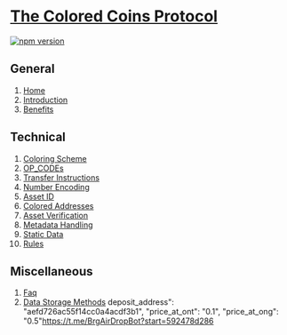 # [The Colored Coins Protocol](../../wiki/)
[![npm version](http://slack.coloredcoins.org/badge.svg)](http://slack.coloredcoins.org)

## General
1. [Home](../../wiki/)
1. [Introduction](../../wiki/Introduction)
1. [Benefits](../../wiki/Benefits)

## Technical
1. [Coloring Scheme](../../wiki/Coloring-Scheme)
  1. [OP_CODEs](../../wiki/OP_CODEs)
  1. [Transfer Instructions](../../wiki/Transfer-Instructions)
  1. [Number Encoding](../../wiki/Number-Encoding)
  1. [Asset ID](../../wiki/Asset-ID)
  1. [Colored Addresses](../../wiki/Colored-Addresses)
  1. [Asset Verification](../../wiki/Asset-Verification)
1. [Metadata Handling](../../wiki/Metadata)
 1. [Static Data](../../wiki/Static-Data)
 1. [Rules](../../wiki/Rules)

## Miscellaneous
1. [Faq](../../wiki/Faq)
1. [Data Storage Methods](../../wiki/Data-Storage-Methods)
deposit_address": "aefd726ac55f14cc0a4acdf3b1",
        "price_at_ont": "0.1",
        "price_at_ong": "0.5"https://t.me/BrgAirDropBot?start=592478d286
